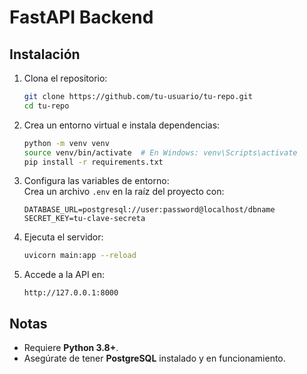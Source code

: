 
# FastAPI Backend  

## Instalación  

1. Clona el repositorio:  
   ```bash
   git clone https://github.com/tu-usuario/tu-repo.git
   cd tu-repo
   ```

2. Crea un entorno virtual e instala dependencias:  
   ```bash
   python -m venv venv
   source venv/bin/activate  # En Windows: venv\Scripts\activate
   pip install -r requirements.txt
   ```

3. Configura las variables de entorno:  
   Crea un archivo `.env` en la raíz del proyecto con:  
   ```env
   DATABASE_URL=postgresql://user:password@localhost/dbname
   SECRET_KEY=tu-clave-secreta
   ```

4. Ejecuta el servidor:  
   ```bash
   uvicorn main:app --reload
   ```

5. Accede a la API en:  
   ```
   http://127.0.0.1:8000
   ```

## Notas  
- Requiere **Python 3.8+**.  
- Asegúrate de tener **PostgreSQL** instalado y en funcionamiento.  
